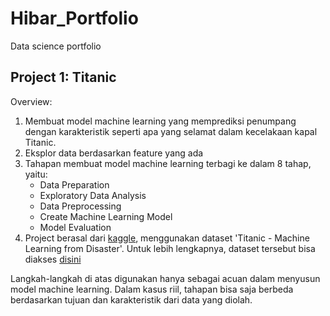 # Hibar_Portfolio
Data science portfolio

## Project 1: Titanic
Overview:
1. Membuat model machine learning yang memprediksi penumpang dengan karakteristik seperti apa yang selamat dalam kecelakaan kapal Titanic. 
2. Eksplor data berdasarkan feature yang ada
3. Tahapan membuat model machine learning terbagi ke dalam 8 tahap, yaitu:
   - Data Preparation
   - Exploratory Data Analysis
   - Data Preprocessing
   - Create Machine Learning Model
   - Model Evaluation
 4. Project berasal dari [kaggle](kaggle.com), menggunakan dataset 'Titanic - Machine Learning from Disaster'. Untuk lebih lengkapnya, dataset tersebut bisa diakses [disini](https://www.kaggle.com/c/titanic)
 
Langkah-langkah di atas digunakan hanya sebagai acuan dalam menyusun model machine learning. Dalam kasus riil, tahapan bisa saja berbeda berdasarkan tujuan dan karakteristik dari data yang diolah.
